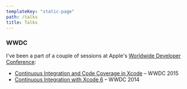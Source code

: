 ```yaml
---
templateKey: "static-page"
path: /talks
title: Talks
---
```


### WWDC

I've been a part of a couple of sessions at Apple's [Worldwide Developer Conference](https://developer.apple.com/wwdc/):

- [Continuous Integration and Code Coverage in Xcode][wwdc15] – WWDC 2015
- [Continuous Integration with Xcode 6][wwdc14] – WWDC 2014

[wwdc15]: https://developer.apple.com/videos/play/wwdc2015/410/
[wwdc14]: https://developer.apple.com/videos/play/wwdc2014/415/
